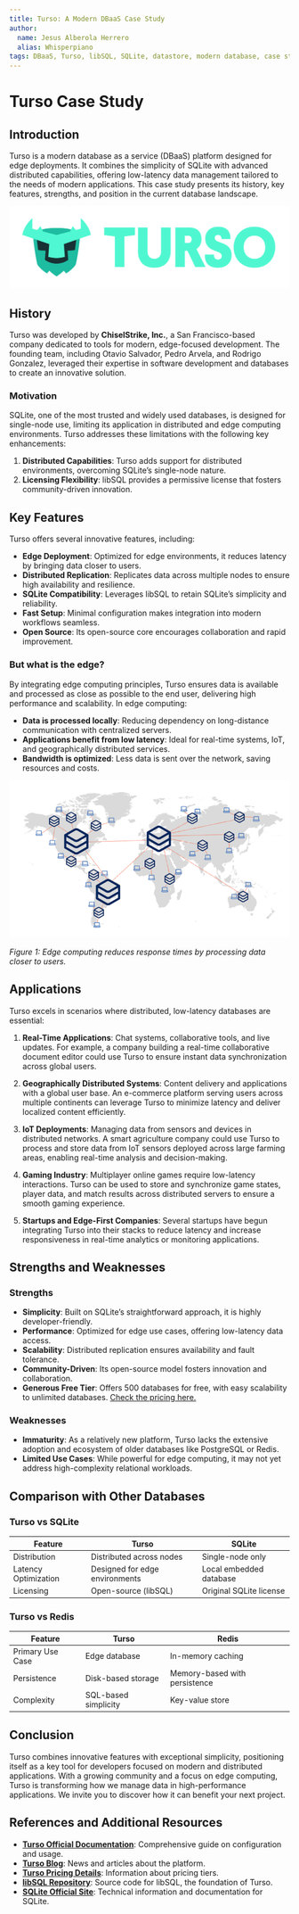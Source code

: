 ```yaml
---
title: Turso: A Modern DBaaS Case Study
author:
  name: Jesus Alberola Herrero
  alias: Whisperpiano
tags: DBaaS, Turso, libSQL, SQLite, datastore, modern database, case study
---
```


# Turso Case Study

## Introduction

Turso is a modern database as a service (DBaaS) platform designed for edge deployments. It combines the simplicity of SQLite with advanced distributed capabilities, offering low-latency data management tailored to the needs of modern applications. This case study presents its history, key features, strengths, and position in the current database landscape.

![Turso Logo](../../../../assets/databases/turso/turso-logo.png)

## History

Turso was developed by **ChiselStrike, Inc.**, a San Francisco-based company dedicated to tools for modern, edge-focused development. The founding team, including Otavio Salvador, Pedro Arvela, and Rodrigo Gonzalez, leveraged their expertise in software development and databases to create an innovative solution.

### Motivation

SQLite, one of the most trusted and widely used databases, is designed for single-node use, limiting its application in distributed and edge computing environments. Turso addresses these limitations with the following key enhancements:

1. **Distributed Capabilities**: Turso adds support for distributed environments, overcoming SQLite’s single-node nature.
2. **Licensing Flexibility**: libSQL provides a permissive license that fosters community-driven innovation.

## Key Features

Turso offers several innovative features, including:

- **Edge Deployment**: Optimized for edge environments, it reduces latency by bringing data closer to users.
- **Distributed Replication**: Replicates data across multiple nodes to ensure high availability and resilience.
- **SQLite Compatibility**: Leverages libSQL to retain SQLite’s simplicity and reliability.
- **Fast Setup**: Minimal configuration makes integration into modern workflows seamless.
- **Open Source**: Its open-source core encourages collaboration and rapid improvement.

### But what is the edge?

By integrating edge computing principles, Turso ensures data is available and processed as close as possible to the end user, delivering high performance and scalability. In edge computing:

- **Data is processed locally**: Reducing dependency on long-distance communication with centralized servers.
- **Applications benefit from low latency**: Ideal for real-time systems, IoT, and geographically distributed services.
- **Bandwidth is optimized**: Less data is sent over the network, saving resources and costs.

![Edge computing](../../../../assets/databases/turso/edge-computing.png)

_Figure 1: Edge computing reduces response times by processing data closer to users._

## Applications

Turso excels in scenarios where distributed, low-latency databases are essential:

1. **Real-Time Applications**: Chat systems, collaborative tools, and live updates. For example, a company building a real-time collaborative document editor could use Turso to ensure instant data synchronization across global users.

2. **Geographically Distributed Systems**: Content delivery and applications with a global user base. An e-commerce platform serving users across multiple continents can leverage Turso to minimize latency and deliver localized content efficiently.

3. **IoT Deployments**: Managing data from sensors and devices in distributed networks. A smart agriculture company could use Turso to process and store data from IoT sensors deployed across large farming areas, enabling real-time analysis and decision-making.

4. **Gaming Industry**: Multiplayer online games require low-latency interactions. Turso can be used to store and synchronize game states, player data, and match results across distributed servers to ensure a smooth gaming experience.

5. **Startups and Edge-First Companies**: Several startups have begun integrating Turso into their stacks to reduce latency and increase responsiveness in real-time analytics or monitoring applications.

## Strengths and Weaknesses

### Strengths

- **Simplicity**: Built on SQLite’s straightforward approach, it is highly developer-friendly.
- **Performance**: Optimized for edge use cases, offering low-latency data access.
- **Scalability**: Distributed replication ensures availability and fault tolerance.
- **Community-Driven**: Its open-source model fosters innovation and collaboration.
- **Generous Free Tier**: Offers 500 databases for free, with easy scalability to unlimited databases. [Check the pricing here.](https://turso.tech/pricing)

### Weaknesses

- **Immaturity**: As a relatively new platform, Turso lacks the extensive adoption and ecosystem of older databases like PostgreSQL or Redis.
- **Limited Use Cases**: While powerful for edge computing, it may not yet address high-complexity relational workloads.

## Comparison with Other Databases

### Turso vs SQLite

| Feature              | Turso                          | SQLite                  |
| -------------------- | ------------------------------ | ----------------------- |
| Distribution         | Distributed across nodes       | Single-node only        |
| Latency Optimization | Designed for edge environments | Local embedded database |
| Licensing            | Open-source (libSQL)           | Original SQLite license |

### Turso vs Redis

| Feature          | Turso                | Redis                         |
| ---------------- | -------------------- | ----------------------------- |
| Primary Use Case | Edge database        | In-memory caching             |
| Persistence      | Disk-based storage   | Memory-based with persistence |
| Complexity       | SQL-based simplicity | Key-value store               |

## Conclusion

Turso combines innovative features with exceptional simplicity, positioning itself as a key tool for developers focused on modern and distributed applications. With a growing community and a focus on edge computing, Turso is transforming how we manage data in high-performance applications. We invite you to discover how it can benefit your next project.

## References and Additional Resources

- **[Turso Official Documentation](https://docs.turso.tech/introduction)**: Comprehensive guide on configuration and usage.
- **[Turso Blog](https://turso.tech/blog)**: News and articles about the platform.
- **[Turso Pricing Details](https://turso.tech/pricing)**: Information about pricing tiers.
- **[libSQL Repository](https://github.com/libsql/libsql)**: Source code for libSQL, the foundation of Turso.
- **[SQLite Official Site](https://www.sqlite.org/)**: Technical information and documentation for SQLite.
